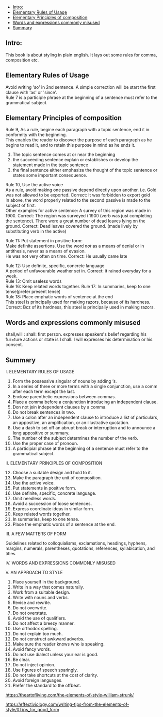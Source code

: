
- [Intro:](#intro)
- [Elementary Rules of Usage](#elementary-rules-of-usage)
- [Elementary Principles of composition](#elementary-principles-of-composition)
- [Words and expressions commonly misused](#words-and-expressions-commonly-misused)
- [Summary](#summary)


## Intro:
This book is about styling in plain english. It lays out some rules for comma, composition etc.

## Elementary Rules of Usage
Avoid writing 'so' in 2nd sentence. A simple correction will be start the first clause with 'as' or 'since'.   
Rule 7 is a participle phrase at the beginning of a sentence must refer to the grammatical subject. 

## Elementary Principles of composition
Rule 9, As a rule, begine each paragraph with a topic sentence, end it in conformity with the beginning.   
This enables the reader to discover the purpose of each paragraph as he begins to read it, and to retain this purpose in mind as he ends it.   
1. The topic sentence comes at or near the beginning
2. the succeeding sentence explain or establishes or develop the statement made in the topic sentence
3. the final sentence either emphasize the thought of the topic sentence or states some important consequence.

Rule 10, Use the active voice   
As a rule, avoid making one passive depend directly upon another. i.e. 
Gold was not allowed to be exported.  Correct: It was forbidden to export gold  
In above, the word properly related to the second passive is made to the subject of first.   
Other examples for active sentence:
A survey of this region was made in 1900. Correct: The region was surveyed i 1900 (verb was just completing the sentence). 
There were a great number of dead leaves lying on the ground. Correct: Dead leaves covered the ground. (made lively by substituting verb in the active) 

Rule 11: Put statement in positive form:   
Make definite assertions. Use the word *not* as a means of denial or in antithesis, never as a means of evasion.  
He was not very often on time. Correct: He usually came late

Rule 12: Use definite, specific, concrete language  
A period of unfavourable weather set in. Correct: it rained everyday for a week.    
Rule 13: Omit useless words   
Rule 16: Keep related words together.
Rule 17: In summaries, keep to one tense(prefer present tense)   
Rule 18: Place emphatic words of sentence at the end       
This steel is principally used for making razors, because of its hardness. Correct: Bcz of its hardness, this steel is principally used in making razors.   

## Words and expressions commonly misused
shall,will : shall: first person. expresses speakers's belief regarding his fur=ture actions or state is I shall. I will expresses his determination or his consent.

## Summary

I. ELEMENTARY RULES OF USAGE

1. Form the possessive singular of nouns by adding ‘s.
2. In a series of three or more terms with a single conjunction, use a comm after each term except the last.
3. Enclose parenthetic expressions between commas.
4. Place a comma before a conjunction introducing an independent clause.
5. Don not join independent clauses by a comma.
6. Do not break sentences in two.
7. Use a colon after an independent clause to introduce a list of particulars, an appositive, an amplification, or an illustrative quotation.
8. Use a dash to set off an abrupt break or interruption and to announce a long appositive or summary.
9. The number of the subject determines the number of the verb.
10. Use the proper case of pronoun.
11. A participial phrase at the beginning of a sentence must refer to the grammatical subject.

II. ELEMENTARY PRINCIPLES OF COMPOSITION

12. Choose a suitable design and hold to it.
13. Make the paragraph the unit of composition.
14. Use the active voice.
15. Put statements in positive form.
16. Use definite, specific, concrete language.
17. Omit needless words.
18. Avoid a succession of loose sentences.
19. Express coordinate ideas in similar form.
20. Keep related words together.
21. In summaries, keep to one tense.
22. Place the emphatic words of a sentence at the end.

III. A FEW MATTERS OF FORM

Guidelines related to colloquialisms, exclamations, headings, hyphens, margins, numerals, parentheses, quotations, references, syllabication, and titles.

IV. WORDS AND EXPRESSIONS COMMONLY MISUSED

V. AN APPROACH TO STYLE

1. Place yourself in the background.
2. Write in a way that comes naturally.
3. Work from a suitable design.
4. Write with nouns and verbs.
5. Revise and rewrite.
6. Do not overwrite.
7. Do not overstate.
8. Avoid the use of qualifiers.
9. Do not affect a breezy manner.
10. Use orthodox spelling.
11. Do not explain too much.
12. Do not construct awkward adverbs.
13. Make sure the reader knows who is speaking.
14. Avoid fancy words.
15. Do not use dialect unless your ear is good.
16. Be clear.
17. Do not inject opinion.
18. Use figures of speech sparingly.
19. Do not take shortcuts at the cost of clarity.
20. Avoid foreign languages.
21. Prefer the standard to the offbeat.

https://theartofliving.com/the-elements-of-style-william-strunk/

https://effectiviology.com/writing-tips-from-the-elements-of-style/#Tips_for_good_form